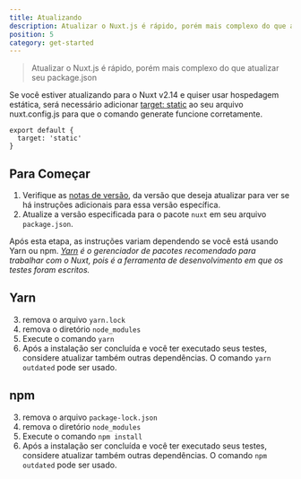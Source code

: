 ```yaml
---
title: Atualizando
description: Atualizar o Nuxt.js é rápido, porém mais complexo do que atualizar seu package.json
position: 5
category: get-started
---
```


> Atualizar o Nuxt.js é rápido, porém mais complexo do que atualizar seu package.json

Se você estiver atualizando para o Nuxt v2.14 e quiser usar hospedagem estática, será necessário adicionar [target: static](/docs/2.x/features/deployment-targets#static-hosting) ao seu arquivo nuxt.config.js para que o comando generate funcione corretamente.

```js{}[nuxt.config.js]
export default {
  target: 'static'
}
```

## Para Começar

1. Verifique as [notas de versão](/docs/release-notes), da versão que deseja atualizar para ver se há instruções adicionais para essa versão específica.
2. Atualize a versão especificada para o pacote `nuxt` em seu arquivo `package.json`.

Após esta etapa, as instruções variam dependendo se você está usando Yarn ou npm. _[Yarn](https://yarnpkg.com/en/docs/usage) é o gerenciador de pacotes recomendado para trabalhar com o Nuxt, pois é a ferramenta de desenvolvimento em que os testes foram escritos._

## Yarn

3. remova o arquivo `yarn.lock`
4. remova o diretório `node_modules`
5. Execute o comando `yarn`
6. Após a instalação ser concluída e você ter executado seus testes, considere atualizar também outras dependências. O comando `yarn outdated` pode ser usado.

## npm

3. remova o arquivo `package-lock.json`
4. remova o diretório `node_modules`
5. Execute o comando `npm install`
6. Após a instalação ser concluída e você ter executado seus testes, considere atualizar também outras dependências. O comando `npm outdated` pode ser usado.
